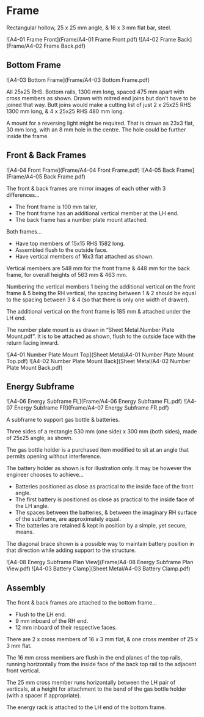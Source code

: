 # Frame

Rectangular hollow, 25 x 25 mm angle, & 16 x 3 mm flat bar, steel.


![A4-01 Frame Front](Frame/A4-01 Frame Front.pdf)
![A4-02 Frame Back](Frame/A4-02 Frame Back.pdf)

## Bottom Frame

![A4-03 Bottom Frame](Frame/A4-03 Bottom Frame.pdf)

All 25x25 RHS. Bottom rails, 1300 mm long, spaced 475 mm apart with cross members as shown. Drawn with mitred end joins but don’t have to be joined that way. Butt joins would make a cutting list of just 2 x 25x25 RHS 1300 mm long, & 4 x 25x25 RHS 480 mm long.

A mount for a reversing light might be required. That is drawn as 23x3 flat, 30 mm long, with an 8 mm hole in the centre. The hole could be further inside the frame.

## Front & Back Frames

![A4-04 Front Frame](Frame/A4-04 Front Frame.pdf)
![A4-05 Back Frame](Frame/A4-05 Back Frame.pdf)

The front & back frames are mirror images of each other with 3 differences…

* The front frame is 100 mm taller,
* The front frame has an additional vertical member at the LH end.
* The back frame has a number plate mount attached.

Both frames…

* Have top members of 15x15 RHS 1582 long.
* Assembled flush to the outside face.
* Have vertical members of 16x3 flat attached as shown.

Vertical members are 548 mm for the front frame & 448 mm for the back frame, for overall heights of 563 mm & 463 mm.

Numbering the vertical members 1 being the additional vertical on the front frame & 5 being the RH vertical, the spacing between 1 & 2 should be equal to the spacing between 3 & 4 (so that there is only one width of drawer).

The additional vertical on the front frame is 185 mm & attached under the LH end.

The number plate mount is as drawn in “Sheet Metal.Number Plate Mount.pdf”. It is to be attached as shown, flush to the outside face with the return facing inward.

![A4-01 Number Plate Mount Top](Sheet Metal/A4-01 Number Plate Mount Top.pdf)
![A4-02 Number Plate Mount Back](Sheet Metal/A4-02 Number Plate Mount Back.pdf)

## Energy Subframe

![A4-06 Energy Subframe FL](Frame/A4-06 Energy Subframe FL.pdf)
![A4-07 Energy Subframe FR](Frame/A4-07 Energy Subframe FR.pdf)

A subframe to support gas bottle & batteries.

Three sides of a rectangle 530 mm (one side) x 300 mm (both sides), made of 25x25 angle, as shown.

The gas bottle holder is a purchased item modified to sit at an angle that permits opening without interference.

The battery holder as shown is for illustration only. It may be however the engineer chooses to achieve…

* Batteries positioned as close as practical to the inside face of the front angle.
* The first battery is positioned as close as practical to the inside face of the LH angle.
* The spaces between the batteries, & between the imaginary RH surface of the subframe, are approximately equal.
* The batteries are retained & kept in position by a simple, yet secure, means.

The diagonal brace shown is a possible way to maintain battery position in that direction while adding support to the structure.

![A4-08 Energy Subframe Plan View](Frame/A4-08 Energy Subframe Plan View.pdf)
![A4-03 Battery Clamp](Sheet Metal/A4-03 Battery Clamp.pdf)

## Assembly

The front & back frames are attached to the bottom frame…

* Flush to the LH end.
* 9 mm inboard of the RH end.
* 12 mm inboard of their respective faces.

There are 2 x cross members of 16 x 3 mm flat, & one cross member of 25 x 3 mm flat.

The 16 mm cross members are flush in the end planes of the top rails, running horizontally from the inside face of the back top rail to the adjacent front vertical.

The 25 mm cross member runs horizontally between the LH pair of verticals, at a height for attachment to the band of the gas bottle holder (with a spacer if appropriate).

The energy rack is attached to the LH end of the bottom frame.

